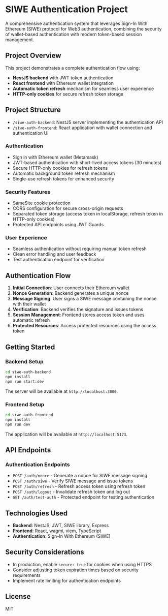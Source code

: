 # SIWE Authentication Project

A comprehensive authentication system that leverages Sign-In With Ethereum (SIWE) protocol for Web3 authentication, combining the security of wallet-based authentication with modern token-based session management.

## Project Overview

This project demonstrates a complete authentication flow using:

- **NestJS backend** with JWT token authentication
- **React frontend** with Ethereum wallet integration
- **Automatic token refresh** mechanism for seamless user experience
- **HTTP-only cookies** for secure refresh token storage

## Project Structure

- `/siwe-auth-backend`: NestJS server implementing the authentication API
- `/siwe-auth-frontend`: React application with wallet connection and authentication UI

### Authentication

- Sign in with Ethereum wallet (Metamask)
- JWT-based authentication with short-lived access tokens (30 minutes)
- Secure HTTP-only cookies for refresh tokens
- Automatic background token refresh mechanism
- Single-use refresh tokens for enhanced security

### Security Features

- SameSite cookie protection
- CORS configuration for secure cross-origin requests
- Separated token storage (access token in localStorage, refresh token in HTTP-only cookies)
- Protected API endpoints using JWT Guards

### User Experience

- Seamless authentication without requiring manual token refresh
- Clean error handling and user feedback
- Test authentication endpoint for verification

## Authentication Flow

1. **Initial Connection**: User connects their Ethereum wallet
2. **Nonce Generation**: Backend generates a unique nonce
3. **Message Signing**: User signs a SIWE message containing the nonce with their wallet
4. **Verification**: Backend verifies the signature and issues tokens
5. **Session Management**: Frontend stores access token and uses automatic refresh
6. **Protected Resources**: Access protected resources using the access token

## Getting Started

### Backend Setup

```bash
cd siwe-auth-backend
npm install
npm run start:dev
```

The server will be available at `http://localhost:3000`.

### Frontend Setup

```bash
cd siwe-auth-frontend
npm install
npm run dev
```

The application will be available at `http://localhost:5173`.

## API Endpoints

### Authentication Endpoints

- `POST /auth/nonce` - Generate a nonce for SIWE message signing
- `POST /auth/siwe` - Verify SIWE message and issue tokens
- `POST /auth/refresh` - Refresh access token using refresh token
- `POST /auth/logout` - Invalidate refresh token and log out
- `GET /auth/test-auth` - Protected endpoint for testing authentication

## Technologies Used

- **Backend**: NestJS, JWT, SIWE library, Express
- **Frontend**: React, wagmi, viem, TypeScript
- **Authentication**: Sign-In With Ethereum (SIWE)

## Security Considerations

- In production, enable `secure: true` for cookies when using HTTPS
- Consider adjusting token expiration times based on security requirements
- Implement rate limiting for authentication endpoints

## License

MIT

